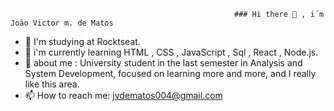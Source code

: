                                                       ### Hi there 👋 , i´m   João Victor m. de Matos


- 🌱 I'm studying at Rocktseat.
- 👯 i'm currently learning HTML , CSS , JavaScript , Sql , React , Node.js.
- 💬 about me : University student in the last semester in Analysis and System Development, focused on learning more and more, and I really like this area.
- 📫 How to reach me: jvdematos004@gmail.com


